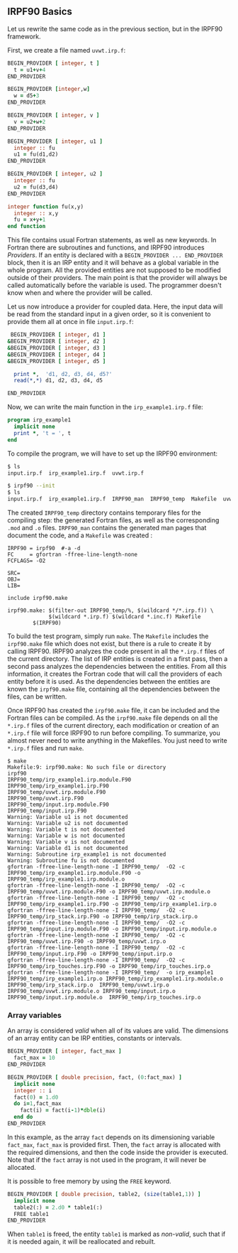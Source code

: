 IRPF90 Basics
-------------

Let us rewrite the same code as in the previous section, but in the IRPF90
framework.

First, we create a file named ``uvwt.irp.f``:

``` fortran
BEGIN_PROVIDER [ integer, t ]
  t = u1+v+4
END_PROVIDER

BEGIN_PROVIDER [integer,w]
  w = d5+3
END_PROVIDER

BEGIN_PROVIDER [ integer, v ]
  v = u2+w+2
END_PROVIDER

BEGIN_PROVIDER [ integer, u1 ]
  integer :: fu
  u1 = fu(d1,d2)
END_PROVIDER

BEGIN_PROVIDER [ integer, u2 ]
  integer :: fu
  u2 = fu(d3,d4)
END_PROVIDER

integer function fu(x,y)
  integer :: x,y
  fu = x+y+1
end function
```

This file contains usual Fortran statements, as well as new keywords. In Fortran
there are subroutines and functions, and IRPF90 introduces *Providers*. If an
entity is declared with a ``BEGIN_PROVIDER ... END_PROVIDER`` block, then it
is an IRP entity and it will behave as a global variable in the whole program.
All the provided entities are not supposed to be modified outside of their
providers.
The main point is that the provider will always be called automatically before
the variable is used. The programmer doesn't know when and where the provider
will be called.

Let us now introduce a provider for coupled data. Here, the input data will
be read from the standard input in a given order, so it is convenient to
provide them all at once in file ``input.irp.f``:

``` fortran
 BEGIN_PROVIDER [ integer, d1 ]
&BEGIN_PROVIDER [ integer, d2 ]
&BEGIN_PROVIDER [ integer, d3 ]
&BEGIN_PROVIDER [ integer, d4 ]
&BEGIN_PROVIDER [ integer, d5 ]

  print *,  'd1, d2, d3, d4, d5?'
  read(*,*) d1, d2, d3, d4, d5

END_PROVIDER
```

Now, we can write the main function in the ``irp_example1.irp.f`` file:

``` fortran
program irp_example1
  implicit none
  print *, 't = ', t
end
```

To compile the program, we will have to set up the IRPF90 environment:

``` bash
$ ls
input.irp.f  irp_example1.irp.f  uvwt.irp.f

$ irpf90 --init
$ ls
input.irp.f  irp_example1.irp.f  IRPF90_man  IRPF90_temp  Makefile  uvwt.irp.f
```

The created ``IRPF90_temp`` directory contains temporary files for the
compiling step: the generated Fortran files, as well as the corresponding
``.mod`` and ``.o`` files. ``IRPF90_man`` contains the generated man pages that
document the code, and a ``Makefile`` was created :

```make
IRPF90 = irpf90  #-a -d
FC     = gfortran -ffree-line-length-none
FCFLAGS= -O2

SRC=
OBJ=
LIB=

include irpf90.make

irpf90.make: $(filter-out IRPF90_temp/%, $(wildcard */*.irp.f)) \
             $(wildcard *.irp.f) $(wildcard *.inc.f) Makefile
        $(IRPF90)
```

To build the test program, simply run ``make``. The ``Makefile`` includes the
``irpf90.make`` file which does not exist, but there is a rule to create it by
calling IRPF90.
IRPF90 analyzes the code present in all the ``*.irp.f`` files of the current
directory.  The list of IRP entities is created in a first pass, then a second
pass analyzes the dependencies between the entities. From all this information,
it creates the Fortran code that will call the providers of each entity before
it is used.
As the dependencies between the entities are known the ``irpf90.make`` file,
containing all the dependencies between the files, can be written.

Once IRPF90 has created the ``irpf90.make`` file, it can be included and the
Fortran files can be compiled. As the ``irpf90.make`` file depends on all the
``*.irp.f`` files of the current directory, each modification or creation of an
``*.irp.f`` file will force IRPF90 to run before compiling. To summarize, you
almost never need to write anything in the Makefiles. You just need to write
``*.irp.f`` files and run ``make``.

``` 
$ make
Makefile:9: irpf90.make: No such file or directory
irpf90  
IRPF90_temp/irp_example1.irp.module.F90
IRPF90_temp/irp_example1.irp.F90
IRPF90_temp/uvwt.irp.module.F90
IRPF90_temp/uvwt.irp.F90
IRPF90_temp/input.irp.module.F90
IRPF90_temp/input.irp.F90
Warning: Variable u1 is not documented
Warning: Variable u2 is not documented
Warning: Variable t is not documented
Warning: Variable w is not documented
Warning: Variable v is not documented
Warning: Variable d1 is not documented
Warning: Subroutine irp_example1 is not documented
Warning: Subroutine fu is not documented
gfortran -ffree-line-length-none -I IRPF90_temp/  -O2 -c IRPF90_temp/irp_example1.irp.module.F90 -o IRPF90_temp/irp_example1.irp.module.o
gfortran -ffree-line-length-none -I IRPF90_temp/  -O2 -c IRPF90_temp/uvwt.irp.module.F90 -o IRPF90_temp/uvwt.irp.module.o
gfortran -ffree-line-length-none -I IRPF90_temp/  -O2 -c IRPF90_temp/irp_example1.irp.F90 -o IRPF90_temp/irp_example1.irp.o
gfortran -ffree-line-length-none -I IRPF90_temp/  -O2 -c IRPF90_temp/irp_stack.irp.F90 -o IRPF90_temp/irp_stack.irp.o
gfortran -ffree-line-length-none -I IRPF90_temp/  -O2 -c IRPF90_temp/input.irp.module.F90 -o IRPF90_temp/input.irp.module.o
gfortran -ffree-line-length-none -I IRPF90_temp/  -O2 -c IRPF90_temp/uvwt.irp.F90 -o IRPF90_temp/uvwt.irp.o
gfortran -ffree-line-length-none -I IRPF90_temp/  -O2 -c IRPF90_temp/input.irp.F90 -o IRPF90_temp/input.irp.o
gfortran -ffree-line-length-none -I IRPF90_temp/  -O2 -c IRPF90_temp/irp_touches.irp.F90 -o IRPF90_temp/irp_touches.irp.o
gfortran -ffree-line-length-none -I IRPF90_temp/  -o irp_example1 IRPF90_temp/irp_example1.irp.o IRPF90_temp/irp_example1.irp.module.o IRPF90_temp/irp_stack.irp.o  IRPF90_temp/uvwt.irp.o IRPF90_temp/uvwt.irp.module.o IRPF90_temp/input.irp.o IRPF90_temp/input.irp.module.o  IRPF90_temp/irp_touches.irp.o  
```

### Array variables

An array is considered *valid* when all of its values are valid. The dimensions
of an array entity can be IRP entities, constants or intervals.

``` fortran
BEGIN_PROVIDER [ integer, fact_max ]
  fact_max = 10
END_PROVIDER

BEGIN_PROVIDER [ double precision, fact, (0:fact_max) ]
  implicit none
  integer :: i
  fact(0) = 1.d0
  do i=1,fact_max
    fact(i) = fact(i-1)*dble(i)
  end do
END_PROVIDER
```

In this example, as the array ``fact`` depends on its dimensioning variable
``fact_max``, ``fact_max`` is provided first. Then, the ``fact`` array is
allocated with the required dimensions, and then the code inside the provider
is executed. Note that if the ``fact`` array is not used in the program, it
will never be allocated.

It is possible to free memory by using the ``FREE`` keyword.

``` fortran
BEGIN_PROVIDER [ double precision, table2, (size(table1,1)) ]
  implicit none
  table2(:) = 2.d0 * table1(:)
  FREE table1
END_PROVIDER
```

When ``table1`` is freed, the entity ``table1`` is marked as *non-valid*, such that
if it is needed again, it will be reallocated and rebuilt.


